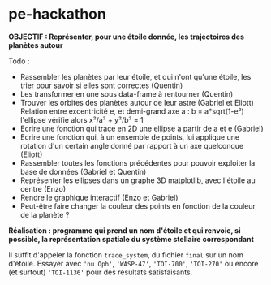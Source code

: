 # pe-hackathon


**OBJECTIF : Représenter, pour une étoile donnée, les trajectoires des planètes autour**

Todo : 
- Rassembler les planètes par leur étoile, et qui n'ont qu'une étoile, les trier pour savoir si elles sont correctes (Quentin)
- Les transformer en une sous data-frame à rentourner (Quentin)
- Trouver les orbites des planètes autour de leur astre (Gabriel et Eliott)
    Relation entre excentricité e, et demi-grand axe a :
    b = a*sqrt(1-e²)
    l'ellipse vérifie alors x²/a² + y²/b² = 1
- Ecrire une fonction qui trace en 2D une ellipse à partir de a et e (Gabriel)
- Ecrire une fonction qui, à un ensemble de points, lui applique une rotation d'un certain angle donné par rapport à un axe quelconque (Eliott)
- Rassembler toutes les fonctions précédentes pour pouvoir exploiter la base de données (Gabriel et Quentin)
- Représenter les ellipses dans un graphe 3D matplotlib, avec l'étoile au centre (Enzo)
- Rendre le graphique interactif (Enzo et Gabriel)
- Peut-être faire changer la couleur des points en fonction de la couleur de la planète ?


**Réalisation : programme qui prend un nom d'étoile et qui renvoie, si possible, la représentation spatiale du système stellaire correspondant**

Il suffit d'appeler la fonction `trace_system`, du fichier `final` sur un nom d'étoile.
Essayer avec `'nu Oph'`, `'WASP-47'`, `'TOI-700'`, `'TOI-270'` ou encore (et surtout) `'TOI-1136'` pour des résultats satisfaisants.
